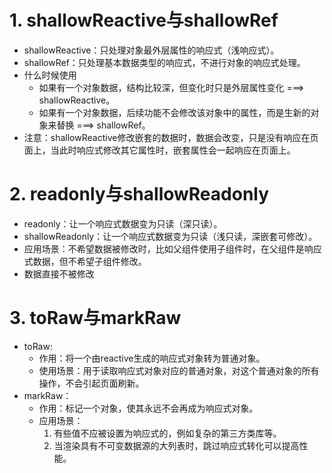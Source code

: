 # 1. shallowReactive与shallowRef
* shallowReactive：只处理对象最外层属性的响应式（浅响应式）。
* shallowRef：只处理基本数据类型的响应式，不进行对象的响应式处理。
* 什么时候使用
  * 如果有一个对象数据，结构比较深，但变化时只是外层属性变化 ===> shallowReactive。
  * 如果有一个对象数据，后续功能不会修改该对象中的属性，而是生新的对象来替换 ===> shallowRef。
* 注意：shallowReactive修改嵌套的数据时，数据会改变，只是没有响应在页面上，当此时响应式修改其它属性时，嵌套属性会一起响应在页面上。

# 2. readonly与shallowReadonly
* readonly：让一个响应式数据变为只读（深只读）。
* shallowReadonly：让一个响应式数据变为只读（浅只读，深嵌套可修改）。
* 应用场景：不希望数据被修改时，比如父组件使用子组件时，在父组件是响应式数据，但不希望子组件修改。
* 数据直接不被修改

# 3. toRaw与markRaw
* toRaw:
  * 作用：将一个由reactive生成的响应式对象转为普通对象。
  * 使用场景：用于读取响应式对象对应的普通对象，对这个普通对象的所有操作，不会引起页面刷新。
* markRaw：
  * 作用：标记一个对象，使其永远不会再成为响应式对象。
  * 应用场景：
    1. 有些值不应被设置为响应式的，例如复杂的第三方类库等。
    2. 当渲染具有不可变数据源的大列表时，跳过响应式转化可以提高性能。